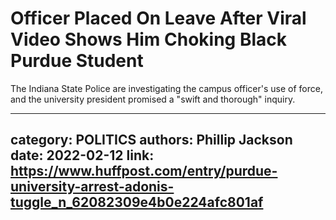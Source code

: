 # Officer Placed On Leave After Viral Video Shows Him Choking Black Purdue Student

The Indiana State Police are investigating the campus officer's use of force, and the university president promised a "swift and thorough" inquiry.

---
category: POLITICS
authors: Phillip Jackson
date: 2022-02-12
link: https://www.huffpost.com/entry/purdue-university-arrest-adonis-tuggle_n_62082309e4b0e224afc801af
---
